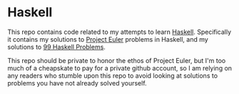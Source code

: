 Haskell
=======

This repo contains code related to my attempts to learn [Haskell](http://www.haskell.org/).
Specifically it contains my solutions to [Project Euler](http://projecteuler.net/) problems in Haskell,
and my solutions to [99 Haskell Problems](http://www.haskell.org/haskellwiki/H-99:_Ninety-Nine_Haskell_Problems).

This repo should be private to honor the ethos of Project Euler, but I'm too much of a
cheapskate to pay for a private github account, so I am relying on any readers who stumble
upon this repo to avoid looking at solutions to problems you have not already solved yourself.
